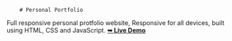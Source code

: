         # Personal Portfolio
Full responsive personal protfolio website, Responsive for all devices, built using HTML, CSS and JavaScript.
 <a href="https://codewithsadee.github.io/portfolio/"><strong>➥ Live Demo</strong></a>
